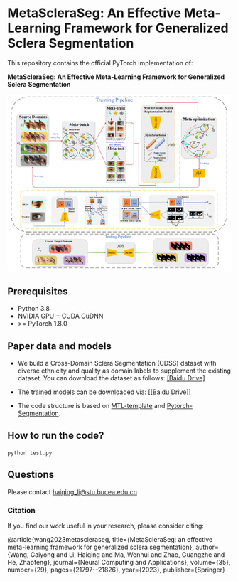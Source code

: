 # MetaScleraSeg: An Effective Meta-Learning Framework for Generalized Sclera Segmentation
This repository contains the official PyTorch implementation of:

**MetaScleraSeg: An Effective Meta-Learning Framework for Generalized Sclera Segmentation**   

![](image/flow.png)

## Prerequisites

- Python 3.8
-  NVIDIA GPU + CUDA CuDNN
-  \>= PyTorch 1.8.0

## Paper data and models
- We build a Cross-Domain Sclera Segmentation (CDSS) dataset with diverse ethnicity and quality as domain labels to supplement the
existing dataset. You can download the dataset as follows: [[Baidu Drive]](https://pan.baidu.com/s/1JvPfyNUxPFIBbYHvfkZW7A?pwd=k1hu 
)

- The trained models can be downloaded via: [[Baidu Drive]]
- The code structure is based on [MTL-template](https://github.com/yaoyao-liu/meta-transfer-learning) and [Pytorch-Segmentation](https://github.com/yassouali/pytorch_segmentation). 

## How to run the code?

```
python test.py 
```

## Questions
Please contact haiqing_li@stu.bucea.edu.cn

### Citation
If you find our work useful in your research, please consider citing:

   @article{wang2023metascleraseg,
    title={MetaScleraSeg: an effective meta-learning framework for generalized sclera segmentation},
    author={Wang, Caiyong and Li, Haiqing and Ma, Wenhui and Zhao, Guangzhe and He, Zhaofeng},
    journal={Neural Computing and Applications},
    volume={35},
    number={29},
    pages={21797--21826},
    year={2023},
    publisher={Springer}

